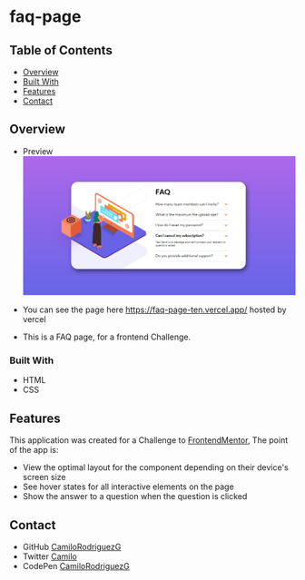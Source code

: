 # faq-page
<!-- TABLE OF CONTENTS -->

## Table of Contents

- [Overview](#overview)
- [Built With](#built-with)
- [Features](#features)
- [Contact](#contact)

<!-- OVERVIEW -->

## Overview
- Preview
![Preview](https://github.com/CamiloRodriguezG/faq-page/blob/main/images/faq-preview.jpg)

- You can see the page here https://faq-page-ten.vercel.app/ hosted by vercel
- This is a FAQ page, for a frontend Challenge.

### Built With

- HTML
- CSS


## Features

This application was created for a Challenge to [FrontendMentor](https://www.frontendmentor.io/), The point of the app is:
- View the optimal layout for the component depending on their device's screen size
- See hover states for all interactive elements on the page
- Show the answer to a question when the question is clicked

## Contact

<!-- - Website [your-website.com](https://{your-web-site-link})-->
- GitHub [CamiloRodriguezG](https://github.com/CamiloRodriguezG)
- Twitter [Camilo](https://twitter.com/Camilo13078226)
- CodePen [CamiloRodriguezG](https://codepen.io/camilorodriguezg)
